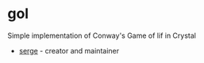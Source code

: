 # gol

Simple implementation of Conway's Game of lif in Crystal


- [serge](https://github.com/your-github-user) - creator and maintainer
